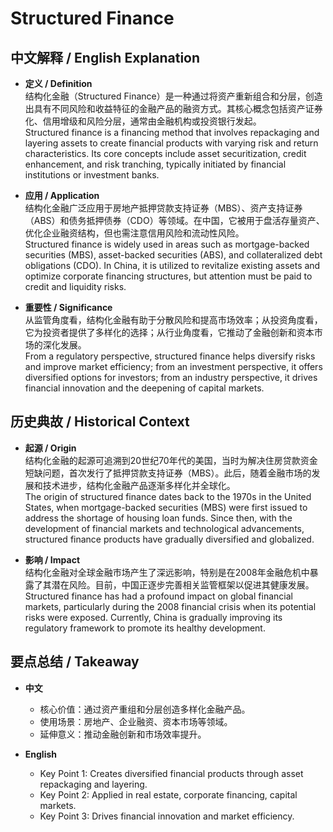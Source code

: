 # Structured Finance

## 中文解释 / English Explanation

* **定义 / Definition**  
  结构化金融（Structured Finance）是一种通过将资产重新组合和分层，创造出具有不同风险和收益特征的金融产品的融资方式。其核心概念包括资产证券化、信用增级和风险分层，通常由金融机构或投资银行发起。  
  Structured finance is a financing method that involves repackaging and layering assets to create financial products with varying risk and return characteristics. Its core concepts include asset securitization, credit enhancement, and risk tranching, typically initiated by financial institutions or investment banks.

* **应用 / Application**  
  结构化金融广泛应用于房地产抵押贷款支持证券（MBS）、资产支持证券（ABS）和债务抵押债券（CDO）等领域。在中国，它被用于盘活存量资产、优化企业融资结构，但也需注意信用风险和流动性风险。  
  Structured finance is widely used in areas such as mortgage-backed securities (MBS), asset-backed securities (ABS), and collateralized debt obligations (CDO). In China, it is utilized to revitalize existing assets and optimize corporate financing structures, but attention must be paid to credit and liquidity risks.

* **重要性 / Significance**  
  从监管角度看，结构化金融有助于分散风险和提高市场效率；从投资角度看，它为投资者提供了多样化的选择；从行业角度看，它推动了金融创新和资本市场的深化发展。  
  From a regulatory perspective, structured finance helps diversify risks and improve market efficiency; from an investment perspective, it offers diversified options for investors; from an industry perspective, it drives financial innovation and the deepening of capital markets.

## 历史典故 / Historical Context

* **起源 / Origin**  
  结构化金融的起源可追溯到20世纪70年代的美国，当时为解决住房贷款资金短缺问题，首次发行了抵押贷款支持证券（MBS）。此后，随着金融市场的发展和技术进步，结构化金融产品逐渐多样化并全球化。  
  The origin of structured finance dates back to the 1970s in the United States, when mortgage-backed securities (MBS) were first issued to address the shortage of housing loan funds. Since then, with the development of financial markets and technological advancements, structured finance products have gradually diversified and globalized.

* **影响 / Impact**  
  结构化金融对全球金融市场产生了深远影响，特别是在2008年金融危机中暴露了其潜在风险。目前，中国正逐步完善相关监管框架以促进其健康发展。  
  Structured finance has had a profound impact on global financial markets, particularly during the 2008 financial crisis when its potential risks were exposed. Currently, China is gradually improving its regulatory framework to promote its healthy development.

## 要点总结 / Takeaway

* **中文**  
  - 核心价值：通过资产重组和分层创造多样化金融产品。
  - 使用场景：房地产、企业融资、资本市场等领域。
  - 延伸意义：推动金融创新和市场效率提升。

* **English**  
  - Key Point 1: Creates diversified financial products through asset repackaging and layering.
  - Key Point 2: Applied in real estate, corporate financing, capital markets.
  - Key Point 3: Drives financial innovation and market efficiency.